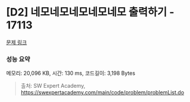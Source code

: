 # [D2] 네모네모네모네모네모 출력하기 - 17113 

[문제 링크](https://swexpertacademy.com/main/code/problem/problemDetail.do?contestProbId=AYdRikdqjfMDFAVa) 

### 성능 요약

메모리: 20,096 KB, 시간: 130 ms, 코드길이: 3,198 Bytes



> 출처: SW Expert Academy, https://swexpertacademy.com/main/code/problem/problemList.do